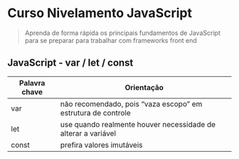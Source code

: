 # Curso Nivelamento JavaScript
>  Aprenda de forma rápida os principais fundamentos de JavaScript para se preparar para trabalhar com frameworks front end

## JavaScript - var / let / const

Palavra chave | Orientação
--- | --- 
var | não recomendado, pois “vaza escopo” em estrutura de controle
let | use quando realmente houver necessidade de alterar a variável
const | prefira valores imutáveis